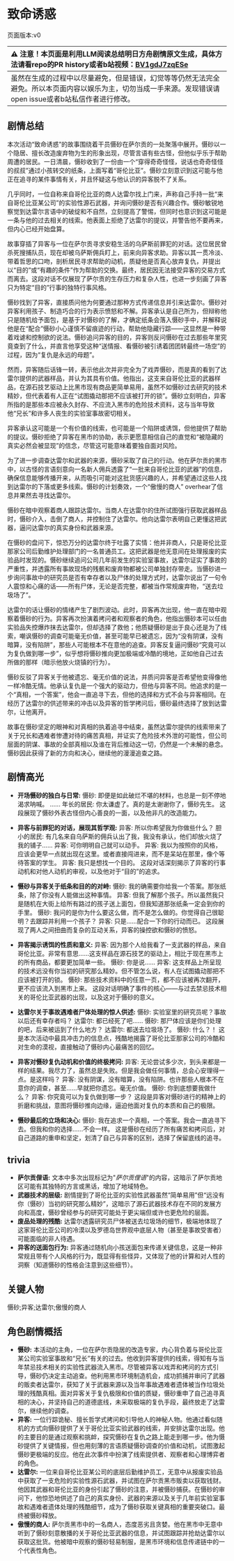 # 致命诱惑
页面版本:v0
 

| :warning: 注意！本页面是利用LLM阅读总结明日方舟剧情原文生成，具体方法请看repo的PR history或者b站视频：[BV1gdJ7zqESe](https://www.bilibili.com/video/BV1gdJ7zqESe/)         |
|:----------------------------|
| 虽然在生成的过程中以尽量避免，但是错误，幻觉等等仍然无法完全避免。所以本页面内容以娱乐为主，切勿当成一手来源。发现错误请open issue或者b站私信作者进行修改。|



## 剧情总结
本次活动“致命诱惑”的故事围绕着干员慑砂在萨尔贡的一处聚落中展开。慑砂以一个隐居、擅长改造废弃物为生的形象出现，尽管言语有些古怪，但他似乎乐于帮助周遭的居民。一日清晨，慑砂收到了一份由一个“穿得奇奇怪怪，说话也奇奇怪怪的叔叔”通过小孩转交的纸条，上面写着“哥伦比亚”。慑砂立刻意识到这可能与他正在追寻的某件事情有关，并且怀疑这与他认识的异客脱不了关系。

几乎同时，一位自称来自哥伦比亚的商人达雷尔找上门来，声称自己手持一批“来自哥伦比亚某公司”的实验性源石武器，并询问慑砂是否有兴趣合作。慑砂敏锐地察觉到达雷尔言语中的破绽和不自然，立刻提高了警惕，但同时也意识到这可能是一条与他的过去相关的线索。他表面上拒绝了达雷尔的提议，并警告他不要再来，但内心已经开始盘算。

故事穿插了异客与一位在萨尔贡寻求安稳生活的乌萨斯前罪犯的对话。这位居民曾杀死搜捕队员，现在却被乌萨斯佣兵盯上，前来向异客求助。异客以其一贯冷淡、带着哲思的口吻，剖析居民寻求帮助的动机，质疑他是否真心放弃复仇，并提出以“目的”或“有趣的条件”作为帮助的交换。最终，居民因无法接受异客的交易方式而离去。这段对话不仅展现了萨尔贡的生存压力和复杂人性，也进一步刻画了异客只为特定“目的”行事的独特行事风格。

慑砂找到了异客，直接质问他为何要通过那种方式传递信息并引来达雷尔。慑砂对异客利用孩子、制造巧合的行为表示愤怒和不解。异客承认是自己所为，但辩称他只是随机给予面包，是基于对慑砂的了解，才确定纸条会落入慑砂手中，并解释说他是在“配合”慑砂小心谨慎不留痕迹的行动，帮助他隐藏行踪——这显然是一种带着戏谑和控制欲的说法。慑砂追问异客的目的，异客则反问慑砂在过去那些年里究竟查到了什么，并直言他享受这种“送情报、看慑砂被引诱着团团转最终一场空”的过程，因为“复仇是永远的母题”。

然而，异客随后话锋一转，表示他此次并非完全为了戏弄慑砂，而是真的看到了达雷尔提供的武器样品，并认为其具有价值。他指出，这支来自哥伦比亚的武器样品，在源石技艺驱动上比黑市现有商品更简单易用，虽然不如慑砂过去研究的技术精妙，但代表着有人正在“试图撬动那把不应该被打开的锁”。慑砂立刻明白，异客所指的是那些本应被永久封存、不应流入黑市的危险技术资料，这与当年导致他“兄长”和许多人丧生的实验室事故密切相关。

异客承认这可能是一个有价值的线索，也可能是一个陷阱或诱饵，但他提供了帮助的提议。慑砂拒绝了异客在黑市的协助，表示更愿意相信自己的直觉和“被隐藏的真实必然会被显现”的信念，尽管这可能意味着要独自面对风险。

为了进一步调查达雷尔和武器的来源，慑砂采取了自己的行动。他在萨尔贡的黑市中，以古怪的言语刻意向一名新人佣兵透露了“一批来自哥伦比亚的武器”的信息，确保信息能够传播开来，从而吸引可能对这批货感兴趣的人，并希望通过这些人找到达雷尔的下落或更多线索。慑砂的计划奏效，一个“傲慢的商人” overhear了信息并果然去寻找达雷尔。

慑砂在暗中观察着商人跟踪达雷尔。当商人在达雷尔的住所试图强行获取武器样品时，慑砂介入，击倒了商人，并控制住了达雷尔。他向达雷尔表明自己更懂这把武器，逼问达雷尔的真实身份和武器来源。

在慑砂的盘问下，惊恐万分的达雷尔终于吐露了实情：他并非商人，只是哥伦比亚那家公司后勤维护处理部门的一名普通员工。这把武器是他无意间在处理报废的实验品时发现的。慑砂继续追问公司几年前发生的实验室事故，达雷尔证实了事故的严重性，并透露所有事故现场的残骸和废弃物都被公司单独封存带走。当慑砂进一步询问事故中的研究员是否有幸存者以及尸体的处理方式时，达雷尔说出了一句令人震惊和心痛的话——所有尸体，无论是否完整，都被当作常规废弃物，“送去垃圾场了”。

达雷尔的话让慑砂的情绪产生了剧烈波动。此时，异客再次出现，他一直在暗中观察着慑砂的行为。异客再次扮演着拷问者和观察者的角色，他指出慑砂本可以任由实验品失控爆炸抹去达雷尔，但却选择了救他；他质疑慑砂是出于良心还是为了线索，嘲讽慑砂的调查可能毫无价值，甚至可能早已被遗忘，因为“没有阴谋，没有暗算，没有陷阱”，那些人可能根本不在意他的追查。异客反复逼问慑砂“究竟可以为复仇做到哪一步”，似乎想将慑砂推向更加极端或冷酷的境地，正如他自己过去所做的那样（暗示他放火烧镇的行为）。

慑砂反驳了异客关于他被遗忘、毫无价值的说法，并质问异客是否希望他变得像他一样冷酷无情。他承认复仇是一个强大的驱动力，但他与异客不同。他追求的是一个“真相，一个答案”，他会一直追寻下去，但他的选择和方式不会与异客相同。在经历了达雷尔的供述带来的冲击以及异客的哲学拷问后，慑砂最终选择了放到达雷尔，让他离开。

故事在慑砂坚定的眼神和对真相的执着追寻中结束，虽然达雷尔提供的线索带来了关于兄长和遇难者惨遭对待的痛苦真相，并证实了危险技术外泄的可能性，但公司层面的阴谋、事故的全部真相以及谁在背后推动这一切，仍然是一个未解的悬念。慑砂因此获得了新的方向和决心，继续他的漫漫追查之路。
## 剧情高光
*   **开场慑砂的独白与日常:**
    慑砂: 即便是如此破烂不堪的材料，也总是一刻不停地渴求呐喊。
    ......
    年长的居民: 你太谦虚了。真的是太谢谢你了，慑砂先生。
    这段展现了慑砂外表古怪但内心善良的一面，以及他非凡的改造能力。

*   **异客与前罪犯的对话，展现其哲学观:**
    异客: 所以你希望我为你做些什么？
    胆小的居民: 有几名来自乌萨斯的佣兵认出了我，我没有承认，他们却放火烧了我的铺子......
    异客: 可你明明自己就可以动手。
    异客: 我以为按照你的风格，应该会更早一点就出现在这里。或者直接闯进来，而不是呆站在那里，像个等待答案的学生。
    异客: 我只是想找一个目的。
    这段对话深刻揭示了异客的行事动机和对他人动机的审视，以及他对于“目的”的追求。

*   **慑砂与异客关于纸条和目的的对峙:**
    慑砂: 我的确需要你给我一个答案。那张纸条，除了你没有人能做出这种事情。
    异客: 但我了解那个孩子。所以虽然我只是随机在大街上给所有路过的孩子送上面包，但我知道那张纸条一定会到你的手里。
    慑砂: 我问的是你为什么要这么做，而不是怎么做的。你觉得自己很聪明？去跟踪并利用一个孩子？
    异客: 只是......配合一下你的行动而已。
    这段展现了两人之间扭曲而复杂的互动关系，异客的操控欲和慑砂的愤怒。

*   **异客揭示诱饵的性质和意义:**
    异客: 因为那个人给我看了一支武器的样品，来自哥伦比亚。非常有意思......这支样品在源石技艺的驱动上，相比于现在黑市上的所有商品，都要更加简单一些。
    慑砂: 你是说......
    异客: 这支样品上所呈现的技术远没有你当初的研究那么精妙。但不管怎么说，有人在试图撬动那把不应该被打开的锁。
    慑砂: 那些技术资料中的任意一页，都不应该被再次翻开，更不应该流入到黑市上来。
    这段对话明确了事件的核心——与过去禁忌技术相关的哥伦比亚武器的出现，以及这对于慑砂的意义。

*   **达雷尔关于事故遇难者尸体处理的惊人供述:**
    慑砂: 实验室里的研究员呢？事故以后还有幸存者吗？
    达雷尔: 都已经死了吧......
    慑砂: 那尸体应该是你们处理的吧，后来被运到了什么地方？
    达雷尔: 都送去垃圾场了。
    慑砂: 什么？！
    这是本次活动中最具冲击力的信息点，残酷地揭露了哥伦比亚那家公司的冷酷和对生命的漠视，直接触动了慑砂内心最痛苦的回忆。

*   **异客对慑砂复仇动机和价值的终极拷问:**
    异客: 无论尝试多少次，到头来都是一样的结果。我尽力了，虽然总是失败。但是我会做任何事情，总会心安理得一点。是这样吗？
    异客: 没有阴谋，没有暗算，没有陷阱。也许那些人根本不在意你的调查，甚至......早就把你遗忘。毫无价值。
    慑砂: 你到底想要我做什么？
    异客: 你究竟可以为复仇做到哪一步？
    这段是异客对慑砂进行的精神上的折磨和挑战，意图将慑砂推向边缘，逼迫他面对复仇的本质和自己的极限。

*   **慑砂最后的立场和决心:**
    慑砂: 我在追求一个真相，一个答案。我会一直追寻下去。但我和你的选择......不会一样。
    这是慑砂在经历了所有痛苦和拷问后，对自己道路的重申和坚定，划清了自己与异客的区别，选择了保留底线的追寻。
## trivia
*   **萨尔贡俚语:** 文本中多次出现标记为"*萨尔贡俚语*"的内容，这暗示了萨尔贡地区可能有其独特的方言或黑话，增加了地域特色。
*   **武器技术的层级:** 剧情提到了哥伦比亚的实验性武器虽然“简单易用”但“远没有你（慑砂）当初的研究那么精妙”，这暗示了源石武器技术存在不同的发展方向和高度，慑砂曾经参与的研究可能处于更尖端但或许也更危险的层面。
*   **废品处理的残酷:** 达雷尔透露研究员尸体被送去垃圾场的细节，极端地体现了这家哥伦比亚公司的冷漠以及罗德岛世界观中底层人物（甚至是事故受害者）可能面临的非人待遇。
*   **异客的送面包行为:** 异客通过随机向小孩送面包来传递关键信息，这是一种非常规且带有个人风格的行为，既显得有些怪异，又体现了他的计算和对人性的洞察（知道慑砂的性格会注意到这些细节）。
## 关键人物
慑砂;异客;达雷尔;傲慢的商人
## 角色剧情概括
-   **慑砂:** 本活动的主角，一位在萨尔贡隐居的改造专家，内心背负着与哥伦比亚某公司实验室事故和“兄长”有关的过去。他收到异客提供的线索，得知有与当年禁忌技术相关的实验性武器流入黑市。尽管被异客以戏弄和拷问的方式引导，慑砂仍决定主动追查。他利用黑市环境制造机会，成功抓捕并审问了武器的贩卖者达雷尔，获知了关于武器来源以及当年事故遇难者遗体被当作垃圾处理的残酷真相。面对异客关于复仇极限和价值的质疑，慑砂重申了自己追寻真相的决心，并坚持自己的道德底线，未采取极端的复仇手段，最终放走了达雷尔，继续他的调查。
-   **异客:** 一位行踪诡秘、擅长哲学式拷问和引导他人的神秘人物。他通过看似随机的方式向慑砂提供了关于哥伦比亚实验武器的线索，并安排达雷尔出现。他的主要目的是通过观察和挑衅，探究慑砂在复仇之路上能走到哪一步。他为慑砂提供了关键情报，但也用刻薄的言语质疑慑砂调查的价值和动机，试图激起慑砂更极端的反应。他在此次事件中扮演了线索提供者、观察者和心理博弈者的角色。
-   **达雷尔:** 一位来自哥伦比亚某公司的底层后勤维护员工，无意中从报废实验品中获取了一支危险的实验性源石武器，并试图在萨尔贡黑市贩卖以获取钱财。他因其武器和哥伦比亚的身份引起了慑砂的注意，并被慑砂捕获。在慑砂的审问下，他惊恐地供述了自己的真实身份、武器的来源以及关于几年前实验室事故和遇难者遗体处理的残酷细节，成为了慑砂获取关键真相的重要突破口。最终被慑砂释放。
-   **傲慢的商人:** 萨尔贡黑市中的一名商人，态度恶劣且贪婪。他在黑市中无意中听到了慑砂刻意散播的关于哥伦比亚武器的信息，并试图跟踪并抢劫达雷尔以获取这批货。他被暗中观察的慑砂轻易制服，是黑市环境和信息传递链中的一个代表性角色。